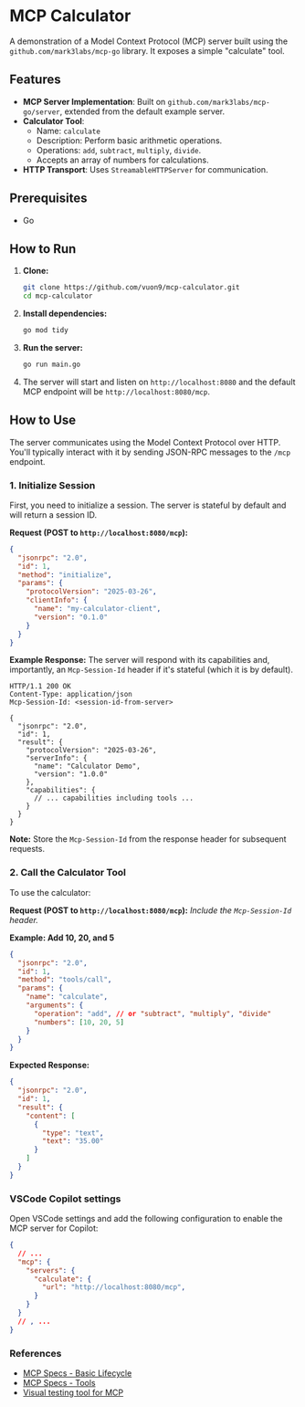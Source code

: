 # MCP Calculator

A demonstration of a Model Context Protocol (MCP) server built using the `github.com/mark3labs/mcp-go` library. It exposes a simple "calculate" tool.

## Features

*   **MCP Server Implementation**: Built on `github.com/mark3labs/mcp-go/server`, extended from the default example server.
*   **Calculator Tool**:
    *   Name: `calculate`
    *   Description: Perform basic arithmetic operations.
    *   Operations: `add`, `subtract`, `multiply`, `divide`.
    *   Accepts an array of numbers for calculations.
*   **HTTP Transport**: Uses `StreamableHTTPServer` for communication.

## Prerequisites

*   Go

## How to Run

1.  **Clone:**
    ```bash
    git clone https://github.com/vuon9/mcp-calculator.git
    cd mcp-calculator
    ```

2.  **Install dependencies:**
    ```bash
    go mod tidy
    ```

3.  **Run the server:**
    ```bash
    go run main.go
    ```

4.  The server will start and listen on `http://localhost:8080` and the default MCP endpoint will be `http://localhost:8080/mcp`.

## How to Use

The server communicates using the Model Context Protocol over HTTP. You'll typically interact with it by sending JSON-RPC messages to the `/mcp` endpoint.

### 1. Initialize Session

First, you need to initialize a session. The server is stateful by default and will return a session ID.

**Request (POST to `http://localhost:8080/mcp`):**
```json
{
  "jsonrpc": "2.0",
  "id": 1,
  "method": "initialize",
  "params": {
    "protocolVersion": "2025-03-26",
    "clientInfo": {
      "name": "my-calculator-client",
      "version": "0.1.0"
    }
  }
}
```

**Example Response:**
The server will respond with its capabilities and, importantly, an `Mcp-Session-Id` header if it's stateful (which it is by default).
```
HTTP/1.1 200 OK
Content-Type: application/json
Mcp-Session-Id: <session-id-from-server>

{
  "jsonrpc": "2.0",
  "id": 1,
  "result": {
    "protocolVersion": "2025-03-26",
    "serverInfo": {
      "name": "Calculator Demo",
      "version": "1.0.0"
    },
    "capabilities": {
      // ... capabilities including tools ...
    }
  }
}
```
**Note:** Store the `Mcp-Session-Id` from the response header for subsequent requests.

### 2. Call the Calculator Tool

To use the calculator:

**Request (POST to `http://localhost:8080/mcp`):**
*Include the `Mcp-Session-Id` header.*

**Example: Add 10, 20, and 5**
```json
{
  "jsonrpc": "2.0",
  "id": 1,
  "method": "tools/call",
  "params": {
    "name": "calculate",
    "arguments": {
      "operation": "add", // or "subtract", "multiply", "divide"
      "numbers": [10, 20, 5]
    }
  }
}
```
**Expected Response:**
```json
{
  "jsonrpc": "2.0",
  "id": 1,
  "result": {
    "content": [
      {
        "type": "text",
        "text": "35.00"
      }
    ]
  }
}
```

### VSCode Copilot settings

Open VSCode settings and add the following configuration to enable the MCP server for Copilot:
  ```json
  {
    // ...
    "mcp": {
      "servers": {
        "calculate": {
          "url": "http://localhost:8080/mcp",
        }
      }
    }
    // , ...
  }
  ```

### References
- [MCP Specs - Basic Lifecycle](https://modelcontextprotocol.io/specification/2025-03-26/basic/lifecycle)
- [MCP Specs - Tools](https://modelcontextprotocol.io/specification/2025-03-26/server/tools)
- [Visual testing tool for MCP](https://github.com/modelcontextprotocol/inspector)